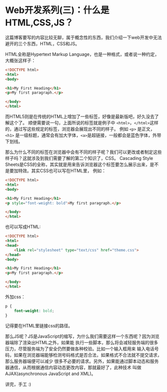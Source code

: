 # Web开发系列(三)：什么是HTML,CSS,JS？

这篇博客要写的内容比较无聊，属于概念性的东西，我们介绍一下web开发中无法避开的三个东西，HTML，CSS和JS。

HTML全称是Hypertext Markup Language，也是一种格式，或者说一种约定，大概张这样子：

```html
<!DOCTYPE html>
<html>
<body>

<h1>My First Heading</h1>
<p>My first paragraph.</p>

</body>
</html>
```

而HTML5则是在传统的HTML上增加了一些标签，好像是最新版吧，好久没去了解这个了。
顺便需要说一句，上面所说的标签就是例子中 `<html>`，`</html>`这样的，通过写这些规定的标签，浏览器会展现出不同的样子。
例如 `<p>` 是正文，`<h1>` 是一级标题，通常会有加大字体，`<a>`是超链接，一般都会是蓝色字体，外带下划线。

那么为什么不同的标签在浏览器中会有不同的样子呢？我们可以更改或者制定这些样子吗？这就涉及到我们需要了解的第二个知识了，CSS。
Cascading Style Sheets是CSS的全称，其实就是用来告诉浏览器这个标签要怎么展示出来，是不是要加特效。其实CSS也可以写在HTML里，
例如：

```html
<!DOCTYPE html>
<html>
<body>

<h1>My First Heading</h1>
<p style="font-weight: bold">My first paragraph.</p>

</body>
</html>
```

也可以写成HTML:

```html
<!DOCTYPE html>
<html>
<head>
    <link rel="stylesheet" type="text/css" href="theme.css">
</head>
<body>

<h1>My First Heading</h1>
<p>My first paragraph.</p>

</body>
</html>
```

外加css：

```css
p {
    font-weight: bold;
}
```

记得要在HTML里链接css的路径。

那么JS呢？JS是JavaScript的缩写，为什么我们需要这样一个东西呢？因为浏览器端除了渲染出HTML之外，如果能
执行一些脚本，那么将会减轻服务端的很多压力，尽管服务端为了安全仍然要做各种校验。比如一个输入框用来
输入电话号码，如果在浏览器端能够检测号码格式是否合法，如果格式不合法就不提交请求，那么服务器端便可以减少
很多不必要的请求。另外，如果能通过脚本动态和服务器通信，从而根据通信内容动态更改内容，那就最好了，此种技术
叫做AJAX(asynchronous JavaScript and XML)。

讲完，手工 :)
